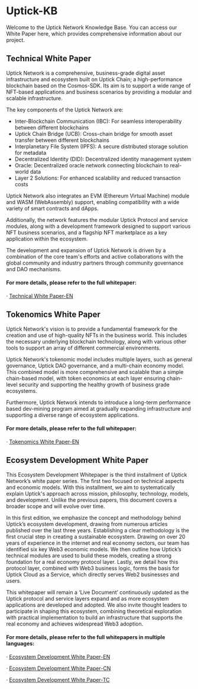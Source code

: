 # Uptick-KB
Welcome to the Uptick Network Knowledge Base. You can access our White Paper here, which provides comprehensive information about our project.

## Technical White Paper

Uptick Network is a comprehensive, business-grade digital asset infrastructure and ecosystem built on Uptick Chain; a high-performance blockchain based on the Cosmos-SDK. Its aim is to support a wide range of NFT-based applications and business scenarios by providing a modular and scalable infrastructure.

The key components of the Uptick Network are:
* Inter-Blockchain Communication (IBC): For seamless interoperability between different blockchains
* Uptick Chain Bridge (UCB): Cross-chain bridge for smooth asset transfer between different blockchains
* Interplanetary File System (IPFS): A secure distributed storage solution for metadata
* Decentralized Identity (DID): Decentralized identity management system
* Oracle: Decentralized oracle network connecting blockchain to real-world data
* Layer 2 Solutions: For enhanced scalability and reduced transaction costs

Uptick Network also integrates an EVM (Ethereum Virtual Machine) module and WASM (WebAssembly) support, enabling compatibility with a wide variety of smart contracts and dApps.

Additionally, the network features the modular Uptick Protocol and service modules, along with a development framework designed to support various NFT business scenarios, and a flagship NFT marketplace as a key application within the ecosystem.

The development and expansion of Uptick Network is driven by a combination of the core team's efforts and active collaborations with the global community and industry partners through community governance and DAO mechanisms.

#### For more details, please refer to the full whitepaper: 

· [Technical White Paper-EN](WHITEPAPER_Technical.md)



## Tokenomics White Paper

Uptick Network's vision is to provide a fundamental framework for the creation and use of high-quality NFTs in the business world. This includes the necessary underlying blockchain technology, along with various other tools to support an array of different commercial environments.

Uptick Network's tokenomic model includes multiple layers, such as general governance, Uptick DAO governance, and a multi-chain economy model. This combined model is more comprehensive and scalable than a simple chain-based model, with token economics at each layer ensuring chain-level security and supporting the healthy growth of business grade ecosystems.

Furthermore, Uptick Network intends to introduce a long-term performance based dev-mining program aimed at gradually expanding infrastructure and supporting a diverse range of ecosystem applications.

#### For more details, please refer to the full whitepaper:

· [Tokenomics White Paper-EN](WHITEPAPER_Tokenomics.md)



## Ecosystem Development White Paper

This Ecosystem Development Whitepaper is the third installment of Uptick Network’s white paper series. The first two focused on technical aspects and economic models. With this installment, we aim to systematically explain Uptick's approach across mission, philosophy, technology, models, and development. Unlike the previous papers, this document covers a broader scope and will evolve over time.

In this first edition, we emphasize the concept and methodology behind Uptick’s ecosystem development, drawing from numerous articles published over the last three years. Establishing a clear methodology is the first crucial step in creating a sustainable ecosystem. Drawing on over 20 years of experience in the internet and real economy sectors, our team has identified six key Web3 economic models. We then outline how Uptick’s technical modules are used to build these models, creating a strong foundation for a real economy protocol layer. Lastly, we detail how this protocol layer, combined with Web3 business logic, forms the basis for Uptick Cloud as a Service, which directly serves Web2 businesses and users.

This whitepaper will remain a ‘Live Document’ continuously updated as the Uptick protocol and service layers expand and as more ecosystem applications are developed and adopted. We also invite thought leaders to participate in shaping this ecosystem, combining theoretical exploration with practical implementation to build an infrastructure that supports the real economy and achieves widespread Web3 adoption.



#### For more details, please refer to the full whitepapers in multiple languages:

· [Ecosystem Development White Paper-EN](WHITEPAPER_Ecosystem_Development_EN.md)

· [Ecosystem Development White Paper-CN](Languages/WHITEPAPER_Ecosystem_Development_CN.md)

· [Ecosystem Development White Paper-TC](Languages/WHITEPAPER_Ecosystem_Development_TC.md)




